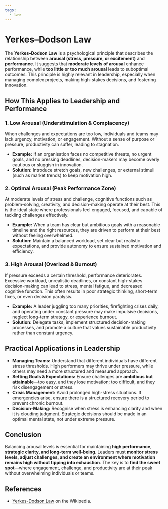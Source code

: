 ```yaml
---
tags:
  - law
---
```


# Yerkes–Dodson Law

The **Yerkes–Dodson Law** is a psychological principle that describes the relationship between **arousal (stress, pressure, or excitement)** and **performance**. It suggests that **moderate levels of arousal** enhance performance, while **too little or too much arousal** leads to suboptimal outcomes. This principle is highly relevant in leadership, especially when managing complex projects, making high-stakes decisions, and fostering innovation.

## **How This Applies to Leadership and Performance**

### 1. **Low Arousal (Understimulation & Complacency)**

When challenges and expectations are too low, individuals and teams may lack urgency, motivation, or engagement. Without a sense of purpose or pressure, productivity can suffer, leading to stagnation.

- **Example:** If an organisation faces no competitive threats, no urgent goals, and no pressing deadlines, decision-makers may become overly cautious or sluggish in innovation.
- **Solution:** Introduce stretch goals, new challenges, or external stimuli (such as market trends) to keep motivation high.

### 2. **Optimal Arousal (Peak Performance Zone)**

At moderate levels of stress and challenge, cognitive functions such as problem-solving, creativity, and decision-making operate at their best. This is the ideal state where professionals feel engaged, focused, and capable of tackling challenges effectively.

- **Example:** When a team has clear but ambitious goals with a reasonable timeline and the right resources, they are driven to perform at their best without feeling overwhelmed.
- **Solution:** Maintain a balanced workload, set clear but realistic expectations, and provide autonomy to ensure sustained motivation and efficiency.

### 3. **High Arousal (Overload & Burnout)**

If pressure exceeds a certain threshold, performance deteriorates. Excessive workload, unrealistic deadlines, or constant high-stakes decision-making can lead to stress, mental fatigue, and decreased cognitive function. This often results in poor strategic thinking, short-term fixes, or even decision paralysis.

- **Example:** A leader juggling too many priorities, firefighting crises daily, and operating under constant pressure may make impulsive decisions, neglect long-term strategy, or experience burnout.
- **Solution:** Delegate tasks, implement structured decision-making processes, and promote a culture that values sustainable productivity rather than constant urgency.

## **Practical Applications in Leadership**

- **Managing Teams:** Understand that different individuals have different stress thresholds. High performers may thrive under pressure, while others may need a more structured and measured approach.
- **Setting Goals & Expectations:** Ensure challenges are **ambitious but attainable**—too easy, and they lose motivation; too difficult, and they risk disengagement or stress.
- **Crisis Management:** Avoid prolonged high-stress situations. If emergencies arise, ensure there is a structured recovery period to prevent chronic burnout.
- **Decision-Making:** Recognise when stress is enhancing clarity and when it is clouding judgment. Strategic decisions should be made in an optimal mental state, not under extreme pressure.

## **Conclusion**

Balancing arousal levels is essential for maintaining **high performance, strategic clarity, and long-term well-being**. Leaders must **monitor stress levels, adjust challenges, and create an environment where motivation remains high without tipping into exhaustion**. The key is to **find the sweet spot**—where engagement, challenge, and productivity are at their peak without overwhelming individuals or teams.

## References

- [Yerkes-Dodson Law](https://en.wikipedia.org/wiki/Yerkes%E2%80%93Dodson_law) on the Wikipedia.
